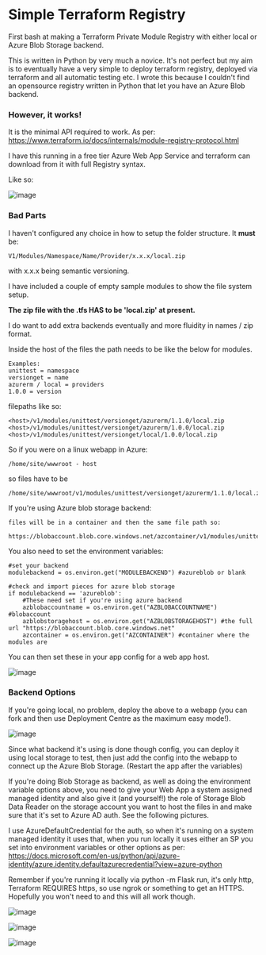 # Simple Terraform Registry
First bash at making a Terraform Private Module Registry with either local or Azure Blob Storage backend.

This is written in Python by very much a novice.
It's not perfect but my aim is to eventually have a very simple to deploy terraform registry, deployed via terraform and all automatic testing etc.
I wrote this because I couldn't find an opensource registry written in Python that let you have an Azure Blob backend.

### However, it works!  
It is the minimal API required to work.
As per:
https://www.terraform.io/docs/internals/module-registry-protocol.html


I have this running in a free tier Azure Web App Service and terraform can download from it with full Registry syntax. 

Like so:

![image](https://user-images.githubusercontent.com/25871665/111051557-d7a10600-844b-11eb-8355-4fb2043e7c6d.png)

### Bad Parts
I haven't configured any choice in how to setup the folder structure.
It **must** be:

```
V1/Modules/Namespace/Name/Provider/x.x.x/local.zip 
```
with x.x.x being semantic versioning. 

I have included a couple of empty sample modules to show the file system setup.

**The zip file with the .tfs HAS to be 'local.zip' at present.**

I do want to add extra backends eventually and more fluidity in names / zip format. 

Inside the host of the files the path needs to be like the below for modules.

```
Examples:
unittest = namespace
versionget = name
azurerm / local = providers 
1.0.0 = version
```
filepaths like so: 
```
<host>/v1/modules/unittest/versionget/azurerm/1.1.0/local.zip
<host>/v1/modules/unittest/versionget/azurerm/1.0.0/local.zip
<host>/v1/modules/unittest/versionget/local/1.0.0/local.zip
```

So if you were on a linux webapp in Azure:
```
/home/site/wwwroot - host
```
so files have to be
```
/home/site/wwwroot/v1/modules/unittest/versionget/azurerm/1.1.0/local.zip
```

If you're using Azure blob storage backend:

```
files will be in a container and then the same file path so:

https://blobaccount.blob.core.windows.net/azcontainer/v1/modules/unittest/versionget/azurerm/1.1.0/local.zip
```

You also need to set the environment variables:

```
#set your backend
modulebackend = os.environ.get("MODULEBACKEND") #azureblob or blank

#check and import pieces for azure blob storage
if modulebackend == 'azureblob':
    #These need set if you're using azure backend 
    azblobaccountname = os.environ.get("AZBLOBACCOUNTNAME") #blobaccount
    azblobstoragehost = os.environ.get("AZBLOBSTORAGEHOST") #the full url "https://blobaccount.blob.core.windows.net"
    azcontainer = os.environ.get("AZCONTAINER") #container where the modules are
```

You can then set these in your app config for a web app host.

![image](https://user-images.githubusercontent.com/25871665/111051740-5185bf00-844d-11eb-8b39-f65a6933a5c9.png)


### Backend Options

If you're going local, no problem, deploy the above to a webapp (you can fork and then use Deployment Centre as the maximum easy mode!).

![image](https://user-images.githubusercontent.com/25871665/111052022-49c71a00-844f-11eb-821c-72e5fc9135ab.png)

Since what backend it's using is done though config, you can deploy it using local storage to test, then just add the config into the webapp to connect up the Azure Blob Storage. (Restart the app after the variables)

If you're doing Blob Storage as backend, as well as doing the environment variable options above, you need to give your Web App a system assigned managed identity and also give it (and yourself!) the role of Storage Blob Data Reader on the storage account you want to host the files in and make sure that it's set to Azure AD auth. 
See the following pictures. 

I use AzureDefaultCredential for the auth, so when it's running on a system managed identity it uses that, when you run locally it uses either an SP you set into environment variables or other options as per:
https://docs.microsoft.com/en-us/python/api/azure-identity/azure.identity.defaultazurecredential?view=azure-python

Remember if you're running it locally via python -m Flask run, it's only http, Terraform REQUIRES https, so use ngrok or something to get an HTTPS. 
Hopefully you won't need to and this will all work though. 

![image](https://user-images.githubusercontent.com/25871665/111052032-65322500-844f-11eb-856d-0afbc9dee413.png)

![image](https://user-images.githubusercontent.com/25871665/111052067-ae827480-844f-11eb-82e2-e4d352bc033d.png)

![image](https://user-images.githubusercontent.com/25871665/111052093-edb0c580-844f-11eb-901a-7e3274ae39fa.png)


